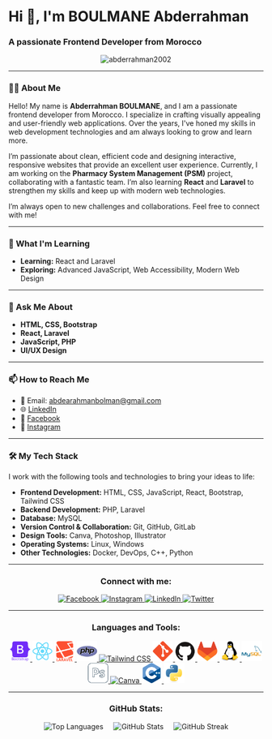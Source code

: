 # Hi 👋, I'm BOULMANE Abderrahman

### A passionate Frontend Developer from Morocco

<p align="center">
  <img src="https://komarev.com/ghpvc/?username=abderrahman2002&label=Profile%20views&color=0e75b6&style=flat" alt="abderrahman2002" />
</p>

---

### 🧑‍💻 About Me

Hello! My name is **Abderrahman BOULMANE**, and I am a passionate frontend developer from Morocco. I specialize in crafting visually appealing and user-friendly web applications. Over the years, I've honed my skills in web development technologies and am always looking to grow and learn more.

I’m passionate about clean, efficient code and designing interactive, responsive websites that provide an excellent user experience. Currently, I am working on the **Pharmacy System Management (PSM)** project, collaborating with a fantastic team. I’m also learning **React** and **Laravel** to strengthen my skills and keep up with modern web technologies.

I’m always open to new challenges and collaborations. Feel free to connect with me!

---

### 🌱 What I'm Learning

- **Learning:** React and Laravel
- **Exploring:** Advanced JavaScript, Web Accessibility, Modern Web Design

---

### 💬 Ask Me About

- **HTML, CSS, Bootstrap**
- **React, Laravel**
- **JavaScript, PHP**
- **UI/UX Design**

---

### 📫 How to Reach Me

- 📧 Email: [abdearahmanbolman@gmail.com](mailto:abdearahmanbolman@gmail.com)
- 🌐 [LinkedIn](https://www.linkedin.com/in/your-linkedin-profile)
- 📱 [Facebook](https://www.facebook.com/your-facebook-link)
- 📸 [Instagram](https://www.instagram.com/your-instagram-link)

---

### 🛠️ My Tech Stack

I work with the following tools and technologies to bring your ideas to life:

- **Frontend Development:** HTML, CSS, JavaScript, React, Bootstrap, Tailwind CSS
- **Backend Development:** PHP, Laravel
- **Database:** MySQL
- **Version Control & Collaboration:** Git, GitHub, GitLab
- **Design Tools:** Canva, Photoshop, Illustrator
- **Operating Systems:** Linux, Windows
- **Other Technologies:** Docker, DevOps, C++, Python

---

<h3 align="center">Connect with me:</h3>
<p align="center">
  <a href="https://www.facebook.com/abdearahman.bolman.1/" target="_blank">
    <img src="https://img.shields.io/badge/Facebook-1877F2?style=for-the-badge&logo=facebook&logoColor=white" alt="Facebook" />
  </a>
  <a href="https://www.instagram.com/abderrahman_boulmane/?hl=ar" target="_blank">
    <img src="https://img.shields.io/badge/Instagram-E4405F?style=for-the-badge&logo=instagram&logoColor=white" alt="Instagram" />
  </a>
   <a href="https://www.linkedin.com/in/abderrahman-bolmane-427b91245/" target="_blank">
    <img src="https://img.shields.io/badge/LinkedIn-0A66C2?style=for-the-badge&logo=linkedin&logoColor=whit" alt="LinkedIn" />
  </a>
  <a href="https://twitter.com/your-twitter" target="_blank">
    <img src="https://img.shields.io/badge/Twitter-1DA1F2?style=for-the-badge&logo=twitter&logoColor=white" alt="Twitter" />
  </a>
</p>

---

<h3 align="center">Languages and Tools:</h3>
<p align="center">
  <a href="https://getbootstrap.com" target="_blank">
    <img src="https://raw.githubusercontent.com/devicons/devicon/master/icons/bootstrap/bootstrap-plain-wordmark.svg" alt="Bootstrap" width="40" height="40" />
  </a>
  <a href="https://react.dev/" target="_blank">
    <img src="https://raw.githubusercontent.com/devicons/devicon/master/icons/react/react-original.svg" alt="React" width="40" height="40" />
  </a>
  <a href="https://laravel.com" target="_blank">
    <img src="https://raw.githubusercontent.com/devicons/devicon/master/icons/laravel/laravel-plain-wordmark.svg" alt="Laravel" width="40" height="40" />
  </a>
  <a href="https://www.php.net" target="_blank">
    <img src="https://raw.githubusercontent.com/devicons/devicon/master/icons/php/php-original.svg" alt="PHP" width="40" height="40" />
  </a>
  <a href="https://tailwindcss.com/" target="_blank">
    <img src="https://www.vectorlogo.zone/logos/tailwindcss/tailwindcss-icon.svg" alt="Tailwind CSS" width="40" height="40" />
  </a>
  <a href="https://git-scm.com/" target="_blank">
    <img src="https://raw.githubusercontent.com/devicons/devicon/master/icons/git/git-original.svg" alt="Git" width="40" height="40" />
  </a>
  <a href="https://github.com" target="_blank">
    <img src="https://raw.githubusercontent.com/devicons/devicon/master/icons/github/github-original.svg" alt="GitHub" width="40" height="40" />
  </a>
  <a href="https://gitlab.com" target="_blank">
    <img src="https://raw.githubusercontent.com/devicons/devicon/master/icons/gitlab/gitlab-original.svg" alt="GitLab" width="40" height="40" />
  </a>
  <a href="https://www.linux.org/" target="_blank">
    <img src="https://raw.githubusercontent.com/devicons/devicon/master/icons/linux/linux-original.svg" alt="Linux" width="40" height="40" />
  </a>
  <a href="https://www.mysql.com/" target="_blank">
    <img src="https://raw.githubusercontent.com/devicons/devicon/master/icons/mysql/mysql-original-wordmark.svg" alt="MySQL" width="40" height="40" />
  </a>
  <a href="https://www.adobe.com/products/photoshop.html" target="_blank">
    <img src="https://raw.githubusercontent.com/devicons/devicon/master/icons/photoshop/photoshop-line.svg" alt="Photoshop" width="40" height="40" />
  </a>
  <a href="https://www.canva.com/" target="_blank">
    <img src="https://upload.wikimedia.org/wikipedia/commons/3/33/Canva_Logo.png" alt="Canva" width="40" height="40" />
  </a>
  <a href="https://en.cppreference.com/" target="_blank">
    <img src="https://raw.githubusercontent.com/devicons/devicon/master/icons/cplusplus/cplusplus-original.svg" alt="C++" width="40" height="40" />
  </a>
  <a href="https://www.python.org" target="_blank">
    <img src="https://raw.githubusercontent.com/devicons/devicon/master/icons/python/python-original.svg" alt="Python" width="40" height="40" />
  </a>
</p>

---
<h3 align="center">GitHub Stats:</h3>
<div style="display: flex; justify-content: center; gap: 20px;">
  <img src="https://github-readme-stats.vercel.app/api/top-langs?username=abderrahman2002&show_icons=true&locale=en&layout=compact" alt="Top Languages" />
  <img src="https://github-readme-stats.vercel.app/api?username=abderrahman2002&show_icons=true&locale=en" alt="GitHub Stats" />
  <img src="https://github-readme-streak-stats.herokuapp.com/?user=abderrahman2002&" alt="GitHub Streak" />
</div>

